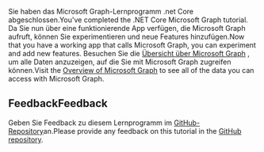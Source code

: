 <!-- markdownlint-disable MD002 MD041 -->

<span data-ttu-id="317b4-101">Sie haben das Microsoft Graph-Lernprogramm .net Core abgeschlossen.</span><span class="sxs-lookup"><span data-stu-id="317b4-101">You've completed the .NET Core Microsoft Graph tutorial.</span></span> <span data-ttu-id="317b4-102">Da Sie nun über eine funktionierende App verfügen, die Microsoft Graph aufruft, können Sie experimentieren und neue Features hinzufügen.</span><span class="sxs-lookup"><span data-stu-id="317b4-102">Now that you have a working app that calls Microsoft Graph, you can experiment and add new features.</span></span> <span data-ttu-id="317b4-103">Besuchen Sie die [Übersicht über Microsoft Graph](/graph/overview) , um alle Daten anzuzeigen, auf die Sie mit Microsoft Graph zugreifen können.</span><span class="sxs-lookup"><span data-stu-id="317b4-103">Visit the [Overview of Microsoft Graph](/graph/overview) to see all of the data you can access with Microsoft Graph.</span></span>

## <a name="feedback"></a><span data-ttu-id="317b4-104">Feedback</span><span class="sxs-lookup"><span data-stu-id="317b4-104">Feedback</span></span>

<span data-ttu-id="317b4-105">Geben Sie Feedback zu diesem Lernprogramm im [GitHub-Repository](https://github.com/microsoftgraph/msgraph-training-dotnet-core)an.</span><span class="sxs-lookup"><span data-stu-id="317b4-105">Please provide any feedback on this tutorial in the [GitHub repository](https://github.com/microsoftgraph/msgraph-training-dotnet-core).</span></span>
